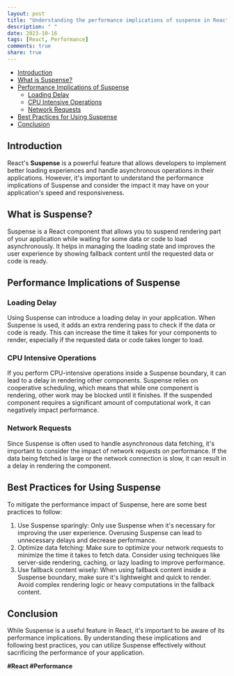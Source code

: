```yaml
---
layout: post
title: "Understanding the performance implications of suspense in React"
description: " "
date: 2023-10-16
tags: [React, Performance]
comments: true
share: true
---
```

- [Introduction](#introduction)
- [What is Suspense?](#what-is-suspense)
- [Performance Implications of Suspense](#performance-implications-of-suspense)
  - [Loading Delay](#loading-delay)
  - [CPU Intensive Operations](#cpu-intensive-operations)
  - [Network Requests](#network-requests)
- [Best Practices for Using Suspense](#best-practices-for-using-suspense)
- [Conclusion](#conclusion)

## Introduction
React's **Suspense** is a powerful feature that allows developers to implement better loading experiences and handle asynchronous operations in their applications. However, it's important to understand the performance implications of Suspense and consider the impact it may have on your application's speed and responsiveness.

## What is Suspense?
Suspense is a React component that allows you to suspend rendering part of your application while waiting for some data or code to load asynchronously. It helps in managing the loading state and improves the user experience by showing fallback content until the requested data or code is ready.

## Performance Implications of Suspense

### Loading Delay
Using Suspense can introduce a loading delay in your application. When Suspense is used, it adds an extra rendering pass to check if the data or code is ready. This can increase the time it takes for your components to render, especially if the requested data or code takes longer to load.

### CPU Intensive Operations
If you perform CPU-intensive operations inside a Suspense boundary, it can lead to a delay in rendering other components. Suspense relies on cooperative scheduling, which means that while one component is rendering, other work may be blocked until it finishes. If the suspended component requires a significant amount of computational work, it can negatively impact performance.

### Network Requests
Since Suspense is often used to handle asynchronous data fetching, it's important to consider the impact of network requests on performance. If the data being fetched is large or the network connection is slow, it can result in a delay in rendering the component.

## Best Practices for Using Suspense
To mitigate the performance impact of Suspense, here are some best practices to follow:

1. Use Suspense sparingly: Only use Suspense when it's necessary for improving the user experience. Overusing Suspense can lead to unnecessary delays and decrease performance.
2. Optimize data fetching: Make sure to optimize your network requests to minimize the time it takes to fetch data. Consider using techniques like server-side rendering, caching, or lazy loading to improve performance.
3. Use fallback content wisely: When using fallback content inside a Suspense boundary, make sure it's lightweight and quick to render. Avoid complex rendering logic or heavy computations in the fallback content.

## Conclusion
While Suspense is a useful feature in React, it's important to be aware of its performance implications. By understanding these implications and following best practices, you can utilize Suspense effectively without sacrificing the performance of your application.

**#React #Performance**